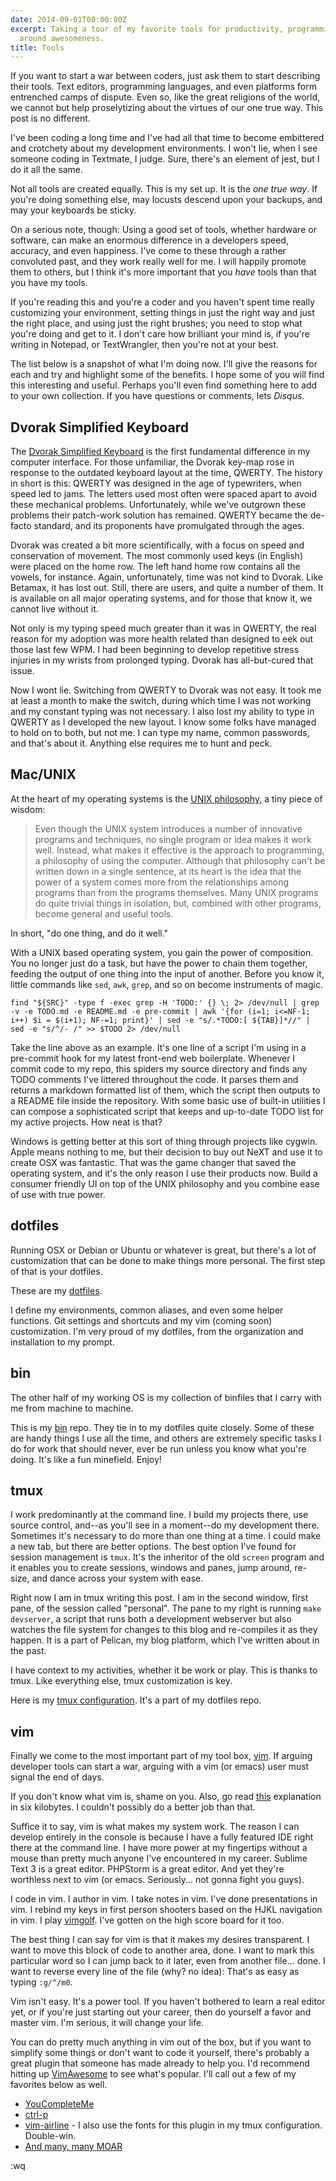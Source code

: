 ```yaml
---
date: 2014-09-01T00:00:00Z
excerpt: Taking a tour of my favorite tools for productivity, programming, and all
  around awesomeness.
title: Tools
---
```


If you want to start a war between coders, just ask them to start describing
their tools. Text editors, programming languages, and even platforms form
entrenched camps of dispute. Even so, like the great religions of the world, we
cannot but help proselytizing about the virtues of our one true way. This post
is no different.

I've been coding a long time and I've had all that time to become embittered
and crotchety about my development environments. I won't lie, when I see
someone coding in Textmate, I judge. Sure, there's an element of jest, but I do
it all the same.

Not all tools are created equally. This is my set up. It is the *one true way*.
If you're doing something else, may locusts descend upon your backups, and may
your keyboards be sticky.

On a serious note, though: Using a good set of tools, whether hardware or
software, can make an enormous difference in a developers speed, accuracy, and
even happiness. I've come to these through a rather convoluted past, and they
work really well for me. I will happily promote them to others, but I think
it's more important that you *have* tools than that you have my tools.

If you're reading this and you're a coder and you haven't spent time really
customizing your environment, setting things in just the right way and just the
right place, and using just the right brushes; you need to stop what you're
doing and get to it. I don't care how brilliant your mind is, if you're writing
in Notepad, or TextWrangler, then you're not at your best.

The list below is a snapshot of what I'm doing now. I'll give the reasons for
each and try and highlight some of the benefits. I hope some of you will find
this interesting and useful. Perhaps you'll even find something here to add to
your own collection. If you have questions or comments, lets *Disqus*.

## Dvorak Simplified Keyboard

The [Dvorak Simplified
Keyboard](//en.wikipedia.org/wiki/Dvorak_Simplified_Keyboard) is the first
fundamental difference in my computer interface. For those unfamiliar, the
Dvorak key-map rose in response to the outdated keyboard layout at the time,
QWERTY. The history in short is this: QWERTY was designed in the age of
typewriters, when speed led to jams. The letters used most often were spaced
apart to avoid these mechanical problems. Unfortunately, while we've outgrown
these problems their patch-work solution has remained. QWERTY became the
de-facto standard, and its proponents have promulgated through the ages.

Dvorak was created a bit more scientifically, with a focus on speed and
conservation of movement. The most commonly used keys (in English) were placed
on the home row. The left hand home row contains all the vowels, for instance.
Again, unfortunately, time was not kind to Dvorak. Like Betamax, it has lost
out. Still, there are users, and quite a number of them. It is available on all
major operating systems, and for those that know it, we cannot live without it.

Not only is my typing speed much greater than it was in QWERTY, the real reason
for my adoption was more health related than designed to eek out those last few
WPM. I had been beginning to develop repetitive stress injuries in my wrists
from prolonged typing. Dvorak has all-but-cured that issue.

Now I wont lie. Switching from QWERTY to Dvorak was not easy. It took me at
least a month to make the switch, during which time I was not working and my
constant typing was not necessary. I also lost my ability to type in QWERTY as
I developed the new layout. I know some folks have managed to hold on to both,
but not me. I can type my name, common passwords, and that's about it. Anything
else requires me to hunt and peck.

## Mac/UNIX

At the heart of my operating systems is the [UNIX
philosophy](//en.wikipedia.org/wiki/Unix_philosophy), a tiny piece of
wisdom:

> Even though the UNIX system introduces a number of innovative programs and
techniques, no single program or idea makes it work well. Instead, what makes
it effective is the approach to programming, a philosophy of using the
computer. Although that philosophy can't be written down in a single sentence,
at its heart is the idea that the power of a system comes more from the
relationships among programs than from the programs themselves. Many UNIX
programs do quite trivial things in isolation, but, combined with other
programs, become general and useful tools.

In short, "do one thing, and do it well."

With a UNIX based operating system, you gain the power of composition. You no
longer just do a task, but have the power to chain them together, feeding the
output of one thing into the input of another. Before you know it, little
commands like `sed`, `awk`, `grep`, and so on become instruments of magic.

    find "${SRC}" -type f -exec grep -H 'TODO:' {} \; 2> /dev/null | grep -v -e TODO.md -e README.md -e pre-commit | awk '{for (i=1; i<=NF-1; i++) $i = $(i+1); NF-=1; print}' | sed -e "s/.*TODO:[ ${TAB}]*//" | sed -e "s/^/- /" >> $TODO 2> /dev/null

Take the line above as an example. It's one line of a script I'm using in a
pre-commit hook for my latest front-end web boilerplate. Whenever I commit code
to my repo, this spiders my source directory and finds any TODO comments I've
littered throughout the code. It parses them and returns a markdown formatted
list of them, which the script then outputs to a README file inside the
repository. With some basic use of built-in utilities I can compose a
sophisticated script that keeps and up-to-date TODO list for my active
projects. How neat is that?

Windows is getting better at this sort of thing through projects like cygwin.
Apple means nothing to me, but their decision to buy out NeXT and use it to
create OSX was fantastic. That was the game changer that saved the operating
system, and it's the only reason I use their products now. Build a consumer
friendly UI on top of the UNIX philosophy and you combine ease of use with true
power.

## dotfiles

Running OSX or Debian or Ubuntu or whatever is great, but there's a lot of
customization that can be done to make things more personal. The first step of
that is your dotfiles.

These are my [dotfiles](//github.com/jamestomasino/dotfiles).

I define my environments, common aliases, and even some helper functions. Git
settings and shortcuts and my vim (coming soon) customization. I'm very proud
of my dotfiles, from the organization and installation to my prompt.

## bin

The other half of my working OS is my collection of binfiles that I carry with
me from machine to machine.

This is my [bin](//github.com/jamestomasino/bin) repo. They tie in to my
dotfiles quite closely. Some of these are handy things I use all the time, and
others are extremely specific tasks I do for work that should never, ever be
run unless you know what you're doing. It's like a fun minefield. Enjoy!

## tmux

I work predominantly at the command line. I build my projects there, use source
control, and--as you'll see in a moment--do my development there. Sometimes
it's necessary to do more than one thing at a time. I could make a new tab, but
there are better options. The best option I've found for session management is
`tmux`. It's the inheritor of the old `screen` program and it enables you to
create sessions, windows and panes, jump around, re-size, and dance across your
system with ease.

Right now I am in tmux writing this post. I am in the second window, first
pane, of the session called "personal". The pane to my right is running `make
devserver`, a script that runs both a development webserver but also watches
the file system for changes to this blog and re-compiles it as they happen. It is
a part of Pelican, my blog platform, which I've written about in the past.

I have context to my activities, whether it be work or play. This is thanks to
tmux. Like everything else, tmux customization is key.

Here is my [tmux
configuration](//github.com/jamestomasino/dotfiles/blob/master/bash/.tmux.conf).
It's a part of my dotfiles repo.

## vim

Finally we come to the most important part of my tool box,
[vim](//www.vim.org/). If arguing developer tools can start a war, arguing
with a vim (or emacs) user must signal the end of days.

If you don't know what vim is, shame on you. Also, go read
[this](//www.vim.org/6k/features.en.txt) explanation in six kilobytes. I
couldn't possibly do a better job than that.

Suffice it to say, vim is what makes my system work. The reason I can develop
entirely in the console is because I have a fully featured IDE right there at
the command line. I have more power at my fingertips without a mouse than
pretty much anyone I've encountered in my career. Sublime Text 3 is a great
editor. PHPStorm is a great editor. And yet they're worthless next to vim (or
emacs. Seriously... not gonna fight you guys).

I code in vim. I author in vim. I take notes in vim. I've done presentations in
vim. I rebind my keys in first person shooters based on the HJKL navigation in
vim. I play [vimgolf](//vimgolf.com). I've gotten on the high score board
for it too.

The best thing I can say for vim is that it makes my desires transparent. I
want to move this block of code to another area, done. I want to mark this
particular word so I can jump back to it later, even from another file... done.
I want to reverse every line of the file (why? no idea): That's as easy as
typing `:g/^/m0`.

Vim isn't easy. It's a power tool. If you haven't bothered to learn a real
editor yet, or if you're just starting out your career, then do yourself a
favor and master vim. I'm serious, it will change your life.

You can do pretty much anything in vim out of the box, but if you want to
simplify some things or don't want to code it yourself, there's probably a
great plugin that someone has made already to help you. I'd recommend hitting
up [VimAwesome](//vimawesome.com/) to see what's popular. I'll call out a
few of my favorites below as well.

- [YouCompleteMe](//github.com/Valloric/YouCompleteMe)
- [ctrl-p](//github.com/kien/ctrlp.vim)
- [vim-airline](//github.com/bling/vim-airline) - I also use the fonts for this plugin in my tmux configuration. Double-win.
- [And many, many MOAR](//github.com/jamestomasino/dotfiles/blob/fbda7eed231c3b39aaf4a949603af9aa37cbc835/vim/.vimrc.bundles#L21-L50)

:wq
